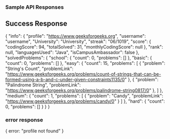### Sample API Responses
## Success Response
{
  "info": {
    "profile": "https://www.geeksforgeeks.org",
    "username": "username",
    "University": "University",
    "streak": "06/1019",
    "score": {
      "codingScore": 94,
      "totalSolved": 31,
      "monthlyCodingScore": null
    },
    "rank": null,
    "languagesUsed": "Java",
    "isCampusAmbassador": false
  },
  "solvedProblems": {
    "school": {
      "count": 0,
      "problems": []
    },
    "basic": {
      "count": 0,
      "problems": []
    },
    "easy": {
      "count": 15,
      "problems": [
        {
          "problem": "String's Count",
          "problemLink": "https://www.geeksforgeeks.org/problems/count-of-strings-that-can-be-formed-using-a-b-and-c-under-given-constraints1135/0"
        },
        {
          "problem": "Palindrome String",
          "problemLink": "https://www.geeksforgeeks.org/problems/palindrome-string0817/0"
        },
      ]
    },
    "medium": {
      "count": 1,
      "problems": [
        {
          "problem": "Candy",
          "problemLink": "https://www.geeksforgeeks.org/problems/candy/0"
        }
      ]
    },
    "hard": {
      "count": 0,
      "problems": []
    }
  }
}

### error response

{
  error: "profile not found"
}
